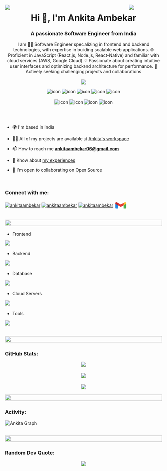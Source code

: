 
<img align="left" src="https://user-images.githubusercontent.com/65187002/144930161-2f783401-8d27-4fdf-a2f7-cc0ba32f1f1f.gif" width="21%" style="display:inline;"><img align="right" src="https://user-images.githubusercontent.com/65187002/144930161-2f783401-8d27-4fdf-a2f7-cc0ba32f1f1f.gif" width="21%" style="display:inline;">
<h1 align="center">Hi 👋, I'm Ankita Ambekar</h1>
<h3 align="center">A passionate Software Engineer from India</h3>
<p align="center">I am 👨‍💻 Software Engineer specializing in frontend and backend technologies, with expertise in building scalable web applications. 🌐 Proficient in JavaScript (React.js, Node.js, React-Native) and familiar with cloud services (AWS, Google Cloud). 💡 Passionate about creating intuitive user interfaces and optimizing backend architecture for performance. 🚀 Actively seeking challenging projects and collaborations</p>
<p align="center"> 
<a  href="https://visitcount.itsvg.in">
  <img align="center" src="https://visitcount.itsvg.in/api?id=ankita-06&label=Profile%20Views&color=6&icon=0&pretty=true" />
</a>
</p>

<div align="center">
  <img src="https://techstack-generator.vercel.app/ts-icon.svg" alt="icon" width="50" height="50" />
  <img src="https://techstack-generator.vercel.app/js-icon.svg" alt="icon"width="50" height="50" />
  <img src="https://techstack-generator.vercel.app/react-icon.svg" alt="icon" width="50" height="50" />
  <img src="https://techstack-generator.vercel.app/redux-icon.svg" alt="icon" width="59" height="59" />
  <img src="https://techstack-generator.vercel.app/prettier-icon.svg" alt="icon" width="59" height="59" />
</div>

<br>

<div align="center">
  <img src="https://techstack-generator.vercel.app/aws-icon.svg" alt="icon" width="50" height="50" />
  <img src="https://techstack-generator.vercel.app/github-icon.svg" alt="icon" width="50" height="50" />
  <img src="https://techstack-generator.vercel.app/restapi-icon.svg" alt="icon" width="50" height="50" />
  <img src="https://techstack-generator.vercel.app/mysql-icon.svg" alt="icon" width="50" height="50" />
</div>

<br><br>

- 🌍  I'm based in India

- 👨‍💻 All of my projects are available at [Ankita's workspace](https://ankitaambekar-portfolio.web.app/)

- 📫 How to reach me **ankitaambekar06@gmail.com**

- 📄 Know about [my experiences](https://ankitaambekar-portfolio.web.app/assets/images/AnkitaAmbekarResume.pdf)
  
- 🤝  I'm open to collaborating on Open Source

<br>
<h3 align="left">Connect with me:</h3>
<p align="left">
<a href="https://linkedin.com/in/ankita-ambekar" target="blank"><img align="center" src="https://raw.githubusercontent.com/rahuldkjain/github-profile-readme-generator/master/src/images/icons/Social/linked-in-alt.svg" alt="ankitaambekar" height="30" width="40" /></a>
<a href="https://fb.com/100008382545014" target="blank"><img align="center" src="https://raw.githubusercontent.com/rahuldkjain/github-profile-readme-generator/master/src/images/icons/Social/facebook.svg" alt="ankitaambekar" height="30" width="40" /></a>
<a href="https://instagram.com/ankita_0806" target="blank"><img align="center" src="https://raw.githubusercontent.com/rahuldkjain/github-profile-readme-generator/master/src/images/icons/Social/instagram.svg" alt="ankitaambekar" height="30" width="40" /></a>
  <a href="https://instagram.com/ankita_0806" target="blank"><img align="center" src="https://raw.githubusercontent.com/rahuldkjain/github-profile-readme-generator/master/src/images/icons/Social/gmail.svg" alt="ankitaambekar" height="30" width="40" /></a>
</p>
<br>

<img src="https://i.imgur.com/dBaSKWF.gif" height="20" width="100%">

- Frontend
<p align="left">
  <a href="https://skillicons.dev">
    <img src="https://skillicons.dev/icons?i=html,css,ts,js,react,nextjs,redux,ts,materialui," />
  </a>
</p>

- Backend
<p align="left">
  <a href="https://skillicons.dev">
    <img src="https://skillicons.dev/icons?i=nodejs,php" />
  </a>
</p>

- Database
<p align="left">
  <a href="https://skillicons.dev">
    <img src="https://skillicons.dev/icons?i=mongodb,mysql,postgresql" />
  </a>
</p>

- Cloud Servers
<p align="left">
  <a href="https://skillicons.dev">
    <img src="https://skillicons.dev/icons?i=aws,gcp,firebase,cloudflare" />
  </a>
</p>

- Tools
<p align="left">
  <a href="https://skillicons.dev">
    <img src="https://skillicons.dev/icons?i=git,github,figma,idea,vscode,apple,androidstudio,postman,xcode" />
  </a>
</p>

<br>

<img src="https://i.imgur.com/dBaSKWF.gif" height="20" width="100%">

<h3 align="left">GitHub Stats:</h3>
<div align="center">
 
![](https://github-readme-stats.vercel.app/api?username=ankita-06&theme=tokyonight&hide_border=false&include_all_commits=true&count_private=true)
<br><br>
![](https://github-readme-streak-stats.herokuapp.com/?user=ankita-06&theme=tokyonight&hide_border=false)
<br><br>
![](https://github-readme-stats.vercel.app/api/top-langs/?username=ankita-06&theme=tokyonight&hide_border=false&include_all_commits=true&count_private=true&layout=compact)

</div>

<img src="https://i.imgur.com/dBaSKWF.gif" height="20" width="100%">

<h3 align="left">Activity:</h3>

![Ankita Graph](https://github-readme-activity-graph.vercel.app/graph?username=ankita-06&custom_title=Ankita's%20GitHub%20Activity%20Graph&bg_color=0D1117&color=7F3FBF&line=7F3FBF&point=7F3FBF&area_color=FFFFFF&title_color=FFFFFF&area=true)
<br><br>

<img src="https://i.imgur.com/dBaSKWF.gif" height="20" width="100%">

<h3 align="left"> Random Dev Quote:</h3>

<div align="center">
  
![](https://quotes-github-readme.vercel.app/api?type=horizontal&theme=tokyonight)

</div>

<br><br>


